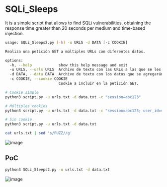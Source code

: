 # SQLi_Sleeps
It is a simple script that allows to find SQLi vulnerabilities, obtaining the response time greater than 20 seconds per medium and time-based injection.


```sh
usage: SQLi_Sleeps2.py [-h] -u URLS -d DATA [-c COOKIE]

Realiza una petición GET a múltiples URLs con diferentes datos.

options:
  -h, --help            show this help message and exit
  -u URLS, --urls URLS  Archivo de texto con las URLs a las que se les realizará la petición GET.
  -d DATA, --data DATA  Archivo de texto con los datos que se agregarán a las URLs.
  -c COOKIE, --cookie COOKIE
                        Cookie a incluir en la petición GET.

# Cookie simple
python3 script.py -u urls.txt -d data.txt -c "session=abc123"

# Múltiples cookies
python3 script.py -u urls.txt -d data.txt -c "session=abc123; user_id=456"

# Sin cookie
python3 script.py -u urls.txt -d data.txt

```

```sh
cat urls.txt | sed 's/FUZZ//g'
```
![image](https://user-images.githubusercontent.com/66162160/234191152-7f27d67b-2a32-476d-8668-0334b1ff08ae.png)

## PoC

```sh
python3 SQLi_Sleeps2.py -u urls.txt -d data.txt

```
![image](https://github.com/HernanRodriguez1/SQLi_Sleeps/assets/66162160/cfe04560-b090-440a-837c-479b37394eb8)


